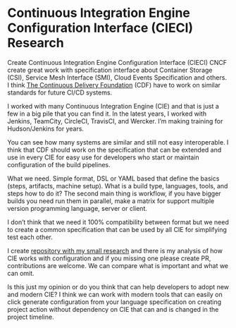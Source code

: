 # Continuous Integration Engine Configuration Interface (CIECI) Research

Create Continuous Integration Engine Configuration Interface (CIECI)
CNCF create great work with specification interface about Container Storage (CSI), Service Mesh Interface (SMI), Cloud Events Specification and others. I think [The Continuous Delivery Foundation](https://cd.foundation) (CDF) have to work on similar standards for future CI/CD systems.

I worked with many Continuous Integration Engine (CIE) and that is just a few in a big pile that you can find it. In the latest years, I worked with Jenkins, TeamCity, CircleCI, TravisCI, and Wercker. I’m making training for Hudson/Jenkins for years.

You can see how many systems are similar and still not easy interoperable. 
I think that CDF should work on the specification that can be extended and use in every CIE  for easy use for developers who start or maintain configuration of the build pipelines. 

What we need. Simple format, DSL or YAML based that define the basics (steps, artifacts, machine setup). What is a build type, languages, tools, and steps how to do it? The second main thing is workflow, if you have bigger builds you need run them in parallel, make a matrix for support multiple version programming language, server or client.

I don’t think that we need it 100% compatibility between format but we need to create a common specification that can be used by all CIE for simplifying test each other.

I create [repository with my small research](https://github.com/abtris/cieci-research) and there is my analysis of how CIE works with configuration and if you missing one please create PR, contributions are welcome. We can compare what is important and what we can omit. 

Is this just my opinion or do you think that can help developers to adopt new and modern CIE? I think we can work with modern tools that can easily on click generate configuration from your language specification on creating project action without dependency on CIE that can and is changed in the project timeline.
